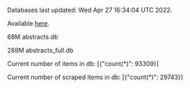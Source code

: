 Databases last updated: Wed Apr 27 16:34:04 UTC 2022. 

Available [here](https://github.com/cbeauhilton/ash-db/releases).


68M	abstracts.db

288M	abstracts_full.db

Current number of items in db:
[{"count(*)": 93309}]

Current number of scraped items in db:
[{"count(*)": 29743}]
